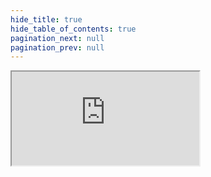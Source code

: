 ```yaml
--- 
hide_title: true
hide_table_of_contents: true
pagination_next: null
pagination_prev: null
---
```


<iframe src="https://www.processon.com/embed/64f001f11dc63d18b1e4caaa"></iframe>